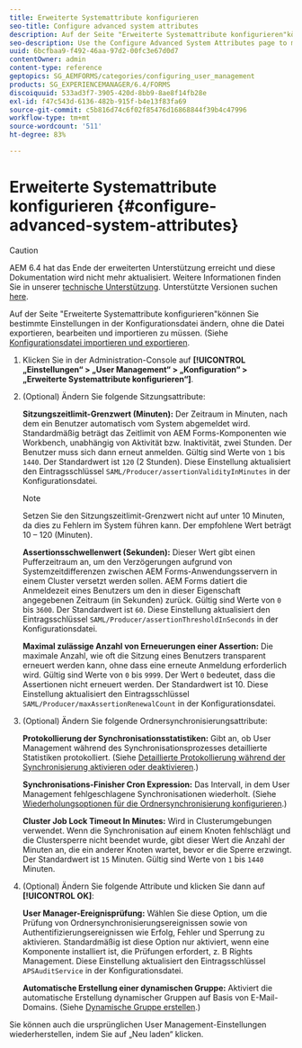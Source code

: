 ```yaml
---
title: Erweiterte Systemattribute konfigurieren
seo-title: Configure advanced system attributes
description: Auf der Seite "Erweiterte Systemattribute konfigurieren"können Sie bestimmte Einstellungen in der Konfigurationsdatei ändern, ohne die Datei exportieren, bearbeiten und importieren zu müssen.
seo-description: Use the Configure Advanced System Attributes page to modify certain settings in the configuration file without the need to export, edit, and import the file.
uuid: 6bcfbaa9-f492-46aa-97d2-00fc3e67d0d7
contentOwner: admin
content-type: reference
geptopics: SG_AEMFORMS/categories/configuring_user_management
products: SG_EXPERIENCEMANAGER/6.4/FORMS
discoiquuid: 533ad3f7-3905-420d-8bb9-8ae8f14fb28e
exl-id: f47c543d-6136-482b-915f-b4e13f83fa69
source-git-commit: c5b816d74c6f02f85476d16868844f39b4c47996
workflow-type: tm+mt
source-wordcount: '511'
ht-degree: 83%

---
```


# Erweiterte Systemattribute konfigurieren {#configure-advanced-system-attributes}

>[!CAUTION]
>
>AEM 6.4 hat das Ende der erweiterten Unterstützung erreicht und diese Dokumentation wird nicht mehr aktualisiert. Weitere Informationen finden Sie in unserer [technische Unterstützung](https://helpx.adobe.com/de/support/programs/eol-matrix.html). Unterstützte Versionen suchen [here](https://experienceleague.adobe.com/docs/?lang=de).

Auf der Seite &quot;Erweiterte Systemattribute konfigurieren&quot;können Sie bestimmte Einstellungen in der Konfigurationsdatei ändern, ohne die Datei exportieren, bearbeiten und importieren zu müssen. (Siehe [Konfigurationsdatei importieren und exportieren](/help/forms/using/admin-help/importing-exporting-configuration-file.md#importing-and-exporting-the-configuration-file).

1. Klicken Sie in der Administration-Console auf **[!UICONTROL „Einstellungen“ > „User Management“ > „Konfiguration“ > „Erweiterte Systemattribute konfigurieren“]**.
1. (Optional) Ändern Sie folgende Sitzungsattribute:

   **Sitzungszeitlimit-Grenzwert (Minuten):** Der Zeitraum in Minuten, nach dem ein Benutzer automatisch vom System abgemeldet wird. Standardmäßig beträgt das Zeitlimit von AEM Forms-Komponenten wie Workbench, unabhängig von Aktivität bzw. Inaktivität, zwei Stunden. Der Benutzer muss sich dann erneut anmelden. Gültig sind Werte von `1` bis `1440`. Der Standardwert ist `120` (2 Stunden). Diese Einstellung aktualisiert den Eintragsschlüssel `SAML/Producer/assertionValidityInMinutes` in der Konfigurationsdatei.

   >[!NOTE]
   >
   >Setzen Sie den Sitzungszeitlimit-Grenzwert nicht auf unter 10 Minuten, da dies zu Fehlern im System führen kann. Der empfohlene Wert beträgt 10 – 120 (Minuten).

   **Assertionsschwellenwert (Sekunden):** Dieser Wert gibt einen Pufferzeitraum an, um den Verzögerungen aufgrund von Systemzeitdifferenzen zwischen AEM Forms-Anwendungsservern in einem Cluster versetzt werden sollen. AEM Forms datiert die Anmeldezeit eines Benutzers um den in dieser Eigenschaft angegebenen Zeitraum (in Sekunden) zurück. Gültig sind Werte von `0` bis `3600`. Der Standardwert ist `60`. Diese Einstellung aktualisiert den Eintragsschlüssel `SAML/Producer/assertionThresholdInSeconds` in der Konfigurationsdatei.

   **Maximal zulässige Anzahl von Erneuerungen einer Assertion:** Die maximale Anzahl, wie oft die Sitzung eines Benutzers transparent erneuert werden kann, ohne dass eine erneute Anmeldung erforderlich wird. Gültig sind Werte von `0` bis `9999`. Der Wert `0` bedeutet, dass die Assertionen nicht erneuert werden. Der Standardwert ist 10. Diese Einstellung aktualisiert den Eintragsschlüssel `SAML/Producer/maxAssertionRenewalCount` in der Konfigurationsdatei.

1. (Optional) Ändern Sie folgende Ordnersynchronisierungsattribute:

   **Protokollierung der Synchronisationsstatistiken:** Gibt an, ob User Management während des Synchronisationsprozesses detaillierte Statistiken protokolliert. (Siehe [Detaillierte Protokollierung während der Synchronisierung aktivieren oder deaktivieren](/help/forms/using/admin-help/synchronizing-directories.md#enable-or-disable-detailed-logging-during-synchronization).)

   **Synchronisations-Finisher Cron Expression:** Das Intervall, in dem User Management fehlgeschlagene Synchronisationen wiederholt. (Siehe [Wiederholungsoptionen für die Ordnersynchronisierung konfigurieren](/help/forms/using/admin-help/synchronizing-directories.md#configure-the-directory-synchronization-retry-option).)

   **Cluster Job Lock Timeout In Minutes:** Wird in Clusterumgebungen verwendet. Wenn die Synchronisation auf einem Knoten fehlschlägt und die Clustersperre nicht beendet wurde, gibt dieser Wert die Anzahl der Minuten an, die ein anderer Knoten wartet, bevor er die Sperre erzwingt. Der Standardwert ist `15` Minuten. Gültig sind Werte von `1` bis `1440` Minuten.

1. (Optional) Ändern Sie folgende Attribute und klicken Sie dann auf **[!UICONTROL OK]**:

   **User Manager-Ereignisprüfung:** Wählen Sie diese Option, um die Prüfung von Ordnersynchronisierungsereignissen sowie von Authentifizierungsereignissen wie Erfolg, Fehler und Sperrung zu aktivieren. Standardmäßig ist diese Option nur aktiviert, wenn eine Komponente installiert ist, die Prüfungen erfordert, z. B Rights Management. Diese Einstellung aktualisiert den Eintragsschlüssel `APSAuditService` in der Konfigurationsdatei.

   **Automatische Erstellung einer dynamischen Gruppe:** Aktiviert die automatische Erstellung dynamischer Gruppen auf Basis von E-Mail-Domains. (Siehe [Dynamische Gruppe erstellen](/help/forms/using/admin-help/creating-configuring-groups.md#create-a-dynamic-group).)

Sie können auch die ursprünglichen User Management-Einstellungen wiederherstellen, indem Sie auf „Neu laden“ klicken.
